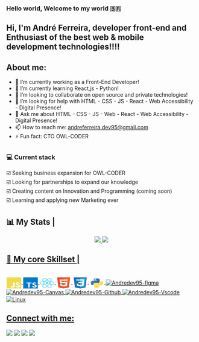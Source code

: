 ### Hello world, Welcome to my world 🇧🇷

## 

## Hi, I'm André Ferreira, developer front-end and Enthusiast of the best web & mobile development technologies!!!!

## About me:

- 🔭 I’m currently working as a Front-End Developer!
- 🌱 I’m currently learning React,js - Python!
- 👯 I’m looking to collaborate on open source and private technologies!
- 🤔 I’m looking for help with HTML - CSS - JS - React - Web Accessibility - Digital Presence!
- 💬 Ask me about HTML - CSS - JS - Web - React - Web Accessibility - Digital Presence!
- 📫 How to reach me: andreferreira.dev95@gmail.com
- ⚡ Fun fact: CTO OWL-CODER
## 
<h3>💻 Current stack</h3>
☑️ Seeking business expansion for OWL-CODER <br />
☑️ Looking for partnerships to expand our knowledge <br />
☑️ Creating content on Innovation and Programming (coming soon)<br />
☑️ Learning and applying new Marketing ever<br />

## 

## 📊 My Stats | 

<div align="center">
  <a href=https://github.com/andredev95">
  <img height="180em" src="https://github-readme-stats.vercel.app/api?username=andredev95&show_icons=true&theme=dracula&include_all_commits=true&count_private=true"/>
  <img height="180em" src="https://github-readme-stats.vercel.app/api/top-langs/?username=andredev95&layout=compact&langs_count=7&theme=dracula"/>
</div>


## 🔧 My core Skillset | 
<div style="display: inline_block"><br>
  <img align="center" alt="Andredev95-Js" height="30" width="40" src="https://raw.githubusercontent.com/devicons/devicon/master/icons/javascript/javascript-plain.svg">
  <img align="center" alt="Andredev95-Ts" height="30" width="40" src="https://raw.githubusercontent.com/devicons/devicon/master/icons/typescript/typescript-plain.svg">
  <img align="center" alt="Andredev95-React" height="30" width="40" src="https://raw.githubusercontent.com/devicons/devicon/master/icons/react/react-original.svg">
  <img align="center" alt="Andredev95-HTML" height="30" width="40" src="https://raw.githubusercontent.com/devicons/devicon/master/icons/html5/html5-original.svg">
  <img align="center" alt="Andredev95-CSS" height="30" width="40" src="https://raw.githubusercontent.com/devicons/devicon/master/icons/css3/css3-original.svg">
  <img align="center" alt="Andredev95-Python" height="30" width="40" src="https://raw.githubusercontent.com/devicons/devicon/master/icons/python/python-original.svg">
   <img align="center" alt="Andredev95-figma" height="30" width="40" src="https://cdn.jsdelivr.net/gh/devicons/devicon/icons/figma/figma-original.svg" />
   <img align="center" alt="Andredev95-Canvas" height="30" width="40" src="https://cdn.jsdelivr.net/gh/devicons/devicon/icons/canva/canva-original.svg" />
   <img align="center" alt="Andredev95-Github" height="30" width="40" src="https://cdn.jsdelivr.net/gh/devicons/devicon/icons/github/github-original.svg" />
  <img align="center" alt="Andredev95-Vscode" height="30" width="40" src="https://cdn.jsdelivr.net/gh/devicons/devicon/icons/vscode/vscode-original.svg" />
  <img align="center" alt="Linux" src="https://img.shields.io/badge/Linux-FCC624?style=for-the-badge&logo=linux&logoColor=black">
  
 
  
  ##
 ## Connect with me:
<div> 
  <a href="https://www.instagram.com/andrecosta.dev/" target="_blank"><img src="https://img.shields.io/badge/-Instagram-%23E4405F?style=for-the-badge&logo=instagram&logoColor=white" target="_blank"></a>
 <a href="https://discord.com/channels/@me" target="_blank"><img src="https://img.shields.io/badge/Discord-7289DA?style=for-the-badge&logo=discord&logoColor=white" target="_blank"></a> 
  <a href = "https://mail.google.com/mail/u/0/#inbox"><img src="https://img.shields.io/badge/-Gmail-%23333?style=for-the-badge&logo=gmail&logoColor=white" target="_blank"></a>
  <a href="https://www.linkedin.com/in/andrecosta1995/" target="_blank"><img src="https://img.shields.io/badge/-LinkedIn-%230077B5?style=for-the-badge&logo=linkedin&logoColor=white" target="_blank"></a> 
 </div>



